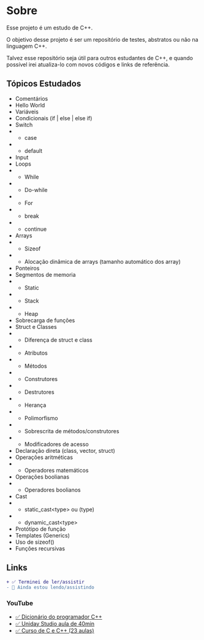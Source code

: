 # Sobre

Esse projeto é um estudo de C++.

O objetivo desse projeto é ser um repositório de testes, abstratos ou não na linguagem C++.

Talvez esse repositório seja útil para outros estudantes de C++, e quando possível irei atualiza-lo com novos códigos e links de referência.

## Tópicos Estudados

- Comentários
- Hello World
- Variáveis
- Condicionais (if | else | else if)
- Switch
- - case
- - default
- Input
- Loops
- - While
- - Do-while
- - For
- - break
- - continue
- Arrays
- - Sizeof
- - Alocação dinâmica de arrays (tamanho automático dos array)
- Ponteiros
- Segmentos de memoria
- - Static
- - Stack
- - Heap
- Sobrecarga de funções
- Struct e Classes
- - Diferença de struct e class
- - Atributos
- - Métodos
- - Construtores
- - Destrutores
- - Herança
- - Polimorfismo
- - Sobrescrita de métodos/construtores
- - Modificadores de acesso
- Declaração direta (class, vector, struct)
- Operações aritméticas
- - Operadores matemáticos
- Operações boolianas
- - Operadores boolianos
- Cast
- - static_cast&lt;type&gt; ou (type)
- - dynamic_cast&lt;type&gt;
- Protótipo de função
- Templates (Generics)
- Uso de sizeof()
- Funções recursivas

## Links

```diff
+ ✅ Terminei de ler/assistir
- 🔎 Ainda estou lendo/assistindo
```

### YouTube

- [✅ Dicionário do programador C++](https://youtu.be/AQdABlihlGs)
- [✅ Uniday Studio aula de 40min](https://youtu.be/McbdxZ3Se2U)
- [✅ Curso de C e C++ (23 aulas)](https://youtu.be/jg-QHbBWkco)